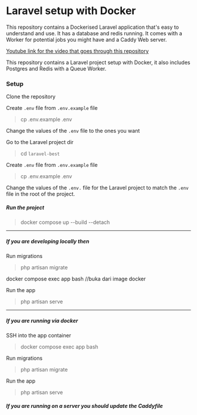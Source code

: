 # Laravel setup with Docker

This repository contains a Dockerised Laravel application that's easy to understand and use. It has a database and redis running. It comes with a Worker for potential jobs you might have and a Caddy Web server.

[Youtube link for the video that goes through this repository](https://youtu.be/1aDuaPhJT8E)

This repository contains a Laravel project setup with Docker, it also includes Postgres and Redis with a Queue Worker.

### Setup

Clone the repository

Create `.env` file from `.env.example` file
> cp .env.example .env

Change the values of the `.env` file to the ones you want

Go to the Laravel project dir
> cd `laravel-best`

Create `.env` file from `.env.example` file
> cp .env.example .env

Change the values of the `.env.` file for the Laravel project to match the `.env` file in the root of the project.

##### Run the project
> docker compose up --build --detach

----
##### If you are developing locally then

Run migrations
> php artisan migrate

  docker compose exec app bash     //buka dari image docker


Run the app
> php artisan serve

----
##### If you are running via docker

SSH into the app container
> docker compose exec app bash

Run migrations
> php artisan migrate

Run the app
> php artisan serve

##### If you are running on a server you should update the Caddyfile
